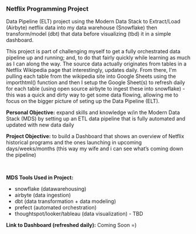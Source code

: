 ### Netflix Programming Project

Data Pipeline (ELT) project using the Modern Data Stack to Extract/Load (Airbyte) netflix data into my data warehouse (Snowflake) then transform/model (dbt) that data before visualizing (tbd) it in a simple dashboard. 

This project is part of challenging myself to get a fully orchestrated data pipeline up and running; and, to do that fairly quickly while learning as much as I can along the way. The source data actually originates from tables in a Netflix Wikipedia page that interestingly, updates daily. From there, I'm pulling each table from the wikipedia site into Google Sheets using the importhtml() function and then I setup the Google Sheet(s) to refresh daily for each table (using open source airbyte to ingest these into snowflake) - this was a quick and dirty way to get some data flowing, allowing me to focus on the bigger picture of seting up the Data Pipeline (ELT).

**Personal Objective:** expand skills and knowledge w/in the Modern Data Stack (MDS) by setting up an ETL data pipeline that is fully automated and updated with new data daily

**Project Objective:** to build a Dashboard that shows an overview of Netflix historical programs and the ones launching in upcoming days/weeks/months (this way my wife and i can see what’s coming down the pipeline)

<br>

**MDS Tools Used in Project:**
- snowflake (datawarehousing)
- airbyte (data ingestion)
- dbt (data transformation + data modeling)
- prefect (automated orchestration)
- thoughtspot/looker/tableau (data visualization) - TBD

**Link to Dashboard (refreshed daily):** Coming Soon =)